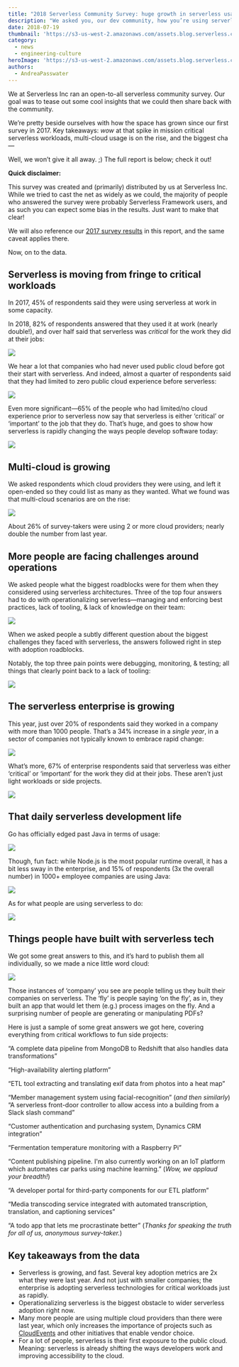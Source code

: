 ```yaml
---
title: "2018 Serverless Community Survey: huge growth in serverless usage"
description: "We asked you, our dev community, how you’re using serverless. And even we were surprised by how much things have grown. Ready for the data?"
date: 2018-07-19
thumbnail: 'https://s3-us-west-2.amazonaws.com/assets.blog.serverless.com/2018-community-survey/serverless-survey-header.jpg'
category:
  - news
  - engineering-culture
heroImage: 'https://s3-us-west-2.amazonaws.com/assets.blog.serverless.com/2018-community-survey/serverless-survey-header.jpg'
authors:
  - AndreaPasswater
---
```


We at Serverless Inc ran an open-to-all serverless community survey. Our goal was to tease out some cool insights that we could then share back with the community.

We’re pretty beside ourselves with how the space has grown since our first survey in 2017. Key takeaways: *wow* at that spike in mission critical serverless workloads, multi-cloud usage is on the rise, and the biggest cha—

Well, we won’t give it all away. ;) The full report is below; check it out!

**Quick disclaimer:**

This survey was created and (primarily) distributed by us at Serverless Inc. While we tried to cast the net as widely as we could, the majority of people who answered the survey were probably Serverless Framework users, and as such you can expect some bias in the results. Just want to make that clear!

We will also reference our [2017 survey results](https://serverless.com/blog/state-of-serverless-community/) in this report, and the same caveat applies there.

Now, on to the data.

## Serverless is moving from fringe to critical workloads

In 2017, 45% of respondents said they were using serverless at work in some capacity.

In 2018, 82% of respondents answered that they used it at work (nearly double!), and over half said that serverless was *critical* for the work they did at their jobs:

<img src="https://s3-us-west-2.amazonaws.com/assets.blog.serverless.com/2018-community-survey/level-serverless-usage.jpg">

We hear a lot that companies who had never used public cloud before got their start with serverless. And indeed, almost a quarter of respondents said that they had limited to zero public cloud experience before serverless:

<img src="https://s3-us-west-2.amazonaws.com/assets.blog.serverless.com/2018-community-survey/public-cloud-experience.jpg">

Even more significant—65% of the people who had limited/no cloud experience prior to serverless now say that serverless is either ‘critical’ or ‘important’ to the job that they do. That’s huge, and goes to show how serverless is rapidly changing the ways people develop software today:

<img src="https://s3-us-west-2.amazonaws.com/assets.blog.serverless.com/2018-community-survey/serverless-public-cloud.jpg">

## Multi-cloud is growing

We asked respondents which cloud providers they were using, and left it open-ended so they could list as many as they wanted. What we found was that multi-cloud scenarios are on the rise:

<img src="https://s3-us-west-2.amazonaws.com/assets.blog.serverless.com/2018-community-survey/number-serverless-providers.jpg">

About 26% of survey-takers were using 2 or more cloud providers; nearly double the number from last year.

## More people are facing challenges around operations

We asked people what the biggest roadblocks were for them when they considered using serverless architectures. Three of the top four answers had to do with operationalizing serverless—managing and enforcing best practices, lack of tooling, & lack of knowledge on their team:

<img src="https://s3-us-west-2.amazonaws.com/assets.blog.serverless.com/2018-community-survey/concerns-serverless3.jpg">

When we asked people a subtly different question about the biggest challenges they faced with serverless, the answers followed right in step with adoption roadblocks.

Notably, the top three pain points were debugging, monitoring, & testing; all things that clearly point back to a lack of tooling:

<img src="https://s3-us-west-2.amazonaws.com/assets.blog.serverless.com/2018-community-survey/challenges-serverless1.jpg">

## The serverless enterprise is growing

This year, just over 20% of respondents said they worked in a company with more than 1000 people. That’s a 34% increase in a *single year*, in a sector of companies not typically known to embrace rapid change:

<img src="https://s3-us-west-2.amazonaws.com/assets.blog.serverless.com/2018-community-survey/serverless-company-size.jpg">

What’s more, 67% of enterprise respondents said that serverless was either ‘critical’ or ‘important’ for the work they did at their jobs. These aren’t just light workloads or side projects.

<img src="https://s3-us-west-2.amazonaws.com/assets.blog.serverless.com/2018-community-survey/enterprise-serverless-critical-job.jpg">

## That daily serverless development life

Go has officially edged past Java in terms of usage:

<img src="https://s3-us-west-2.amazonaws.com/assets.blog.serverless.com/2018-community-survey/serverless-languages-go.jpg">

Though, fun fact: while Node.js is the most popular runtime overall, it has a bit less sway in the enterprise, and 15% of respondents (3x the overall number) in 1000+ employee companies are using Java:

<img src="https://s3-us-west-2.amazonaws.com/assets.blog.serverless.com/2018-community-survey/serverless-enterprise-java.jpg">

As for what people are using serverless to do:

<img src="https://s3-us-west-2.amazonaws.com/assets.blog.serverless.com/2018-community-survey/serverless-use-case.jpg">

## Things people have built with serverless tech

We got some great answers to this, and it’s hard to publish them all individually, so we made a nice little word cloud:

<img src="https://s3-us-west-2.amazonaws.com/assets.blog.serverless.com/2018-community-survey/serverless-use-case-wordcloud.jpg">

Those instances of ‘company’ you see are people telling us they built their companies on serverless. The ‘fly’ is people saying ‘on the fly’, as in, they built an app that would let them (e.g.) process images on the fly. And a surprising number of people are generating or manipulating PDFs?

Here is just a sample of some great answers we got here, covering everything from critical workflows to fun side projects:

“A complete data pipeline from MongoDB to Redshift that also handles data transformations”

“High-availability alerting platform”

“ETL tool extracting and translating exif data from photos into a heat map”

“Member management system using facial-recognition” (*and then similarly*) “A serverless front-door controller to allow access into a building from a Slack slash command”

“Customer authentication and purchasing system, Dynamics CRM integration”

“Fermentation temperature monitoring with a Raspberry Pi”

“Content publishing pipeline. I'm also currently working on an IoT platform which automates car parks using machine learning.” (*Wow, we applaud your breadth!*)

“A developer portal for third-party components for our ETL platform”

“Media transcoding service integrated with automated transcription, translation, and captioning services”

“A todo app that lets me procrastinate better” (*Thanks for speaking the truth for all of us, anonymous survey-taker.*)

## Key takeaways from the data

- Serverless is growing, and fast. Several key adoption metrics are 2x what they were last year. And not just with smaller companies; the enterprise is adopting serverless technologies for critical workloads just as rapidly.
- Operationalizing serverless is the biggest obstacle to wider serverless adoption right now.
- Many more people are using multiple cloud providers than there were last year, which only increases the importance of projects such as [CloudEvents](https://cloudevents.io/) and other initiatives that enable vendor choice.
- For a lot of people, serverless is their first exposure to the public cloud. Meaning: serverless is already shifting the ways developers work and improving accessibility to the cloud.
